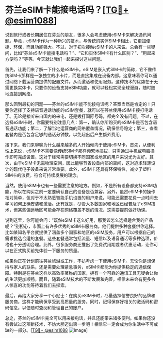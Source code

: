 # 芬兰eSIM卡能接电话吗？[[TG💪+ @esim1088](https://t.me/s/esim1088)]

说到旅行或者长期居住在芬兰的朋友，很多人会考虑使用eSIM卡来解决通讯问题。毕竟，eSIM卡作为一种新兴的技术，与传统的实体SIM卡相比，它更加便捷、环保，而且功能强大。不过，对于初次接触eSIM卡的人来说，总会有一些疑问，比如“芬兰eSIM卡能接电话吗？”、“它和实体SIM卡有什么区别？”、“用起来方便吗？”等等。今天就让我们一起来探讨这些问题。

首先，让我们来了解一下什么是eSIM卡。eSIM是嵌入式SIM卡的简称，它不像传统SIM卡那样是一张独立的小卡片，而是直接集成在设备内部。这意味着你可以通过网络下载运营商提供的配置文件，从而激活和使用服务。这种技术的优势在于无需更换实体卡，只要你的设备支持eSIM功能，就可以轻松实现全球漫游，随时随地连接到网络。

那么回到最初的问题——芬兰的eSIM卡能不能接电话呢？答案当然是肯定的！只要你选择了支持语音通话功能的eSIM套餐，就可以在芬兰使用eSIM卡接打电话了。无论是接听来自国内的来电，还是拨打国际号码，都完全没有问题。不过，在选择eSIM卡时，你需要特别注意几点：第一，确认你所购买的eSIM卡是否包含语音通话功能；第二，了解当地运营商的网络覆盖情况，确保信号稳定；第三，查看套餐内是否包含足够的通话分钟数，以免超出后产生额外费用。

接下来，我们来聊聊为什么越来越多的人开始倾向于使用eSIM卡。首先，从便利性上来说，eSIM卡不需要像传统SIM卡那样频繁地插拔，只需通过手机或电脑操作即可完成设置。这对于经常需要切换不同国家或地区的用户来说尤为友好。其次，由于eSIM卡无需物理空间，因此能够节省设备内部的空间，这对追求轻薄设计的现代电子设备来说非常重要。此外，eSIM卡还具有环保特性，减少了塑料SIM卡的浪费，符合可持续发展的理念。

当然，使用eSIM卡也有一些需要注意的地方。例如，不是所有设备都支持eSIM功能，所以在购买之前一定要确认自己的设备是否兼容。另外，虽然eSIM卡的操作相对简单，但对于不太熟悉智能手机设置的用户来说，可能还需要花费一点时间去学习如何正确安装和激活。还有就是，尽管大多数国家和地区已经普及了eSIM技术，但某些偏远地区可能会存在网络覆盖不足的情况，这需要提前做好功课。

说到这里，你可能会问：“既然eSIM卡这么好用，那我该怎么选择适合我的产品呢？”别担心，市面上有许多优秀的eSIM卡服务商，他们提供多种套餐供你选择。比如某知名平台就提供了涵盖多个国家和地区的eSIM服务，用户可以根据自己的需求挑选合适的套餐。这些套餐通常包括流量、短信以及语音通话等多种选项，价格也十分透明合理。此外，很多服务商还推出了免费试用期或者优惠活动，让你可以在正式购买前先体验一下服务的质量。

如果你正在计划前往芬兰旅游或工作，不妨考虑一下使用eSIM卡。无论你是想保持与家人的联系，还是需要处理紧急事务，eSIM卡都能为你提供稳定的通信保障。特别是在芬兰这样以高效率著称的国家，拥有一个可靠的通讯工具无疑会让你的生活更加顺畅。而且，随着eSIM技术的不断发展和完善，相信未来会有更多令人惊喜的功能等待着我们去探索。

最后，再给大家分享一个小贴士：在购买eSIM卡时，尽量选择信誉良好的品牌和服务商，这样才能确保享受到高质量的服务。同时，记得保存好相关的激活码和密码信息，以便随时查阅和管理自己的账户。

总之，芬兰的eSIM卡完全可以用来接电话，并且还能带来诸多便利。如果你还没有尝试过这项新技术，不妨大胆迈出第一步吧！相信它一定会成为你生活中不可或缺的一部分。[[TG💪+ @esim1088](https://t.me/s/esim1088) ![Image](https://i.postimg.cc/4NQfJmqS/Snipaste-2025-05-13-00-14-12.png)]